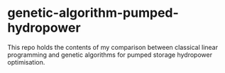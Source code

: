# genetic-algorithm-pumped-hydropower
This repo holds the contents of my comparison between classical linear programming and genetic algorithms for pumped storage hydropower optimisation.
